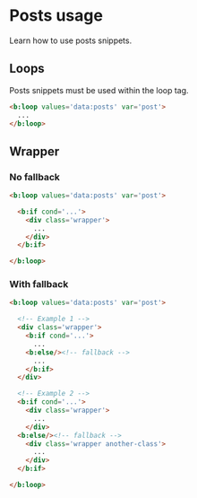 <!--
@@@title:Posts usage@@@
@@@section:XML Snippets@@@
-->

# Posts usage

Learn how to use posts snippets.


## Loops

Posts snippets must be used within the loop tag.

```html
<b:loop values='data:posts' var='post'>
  ...
</b:loop>
```


## Wrapper

### No fallback

```html
<b:loop values='data:posts' var='post'>

  <b:if cond='...'>
    <div class='wrapper'>
      ...
    </div>
  </b:if>

</b:loop>
```

### With fallback

```html
<b:loop values='data:posts' var='post'>

  <!-- Example 1 -->
  <div class='wrapper'>
    <b:if cond='...'>
      ...
    <b:else/><!-- fallback -->
      ...
    </b:if>
  </div>

  <!-- Example 2 -->
  <b:if cond='...'>
    <div class='wrapper'>
      ...
    </div>
  <b:else/><!-- fallback -->
    <div class='wrapper another-class'>
      ...
    </div>
  </b:if>

</b:loop>
```
